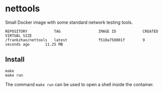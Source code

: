 nettools
===

Small Docker image with some standard network testing tools.


```
REPOSITORY            TAG                 IMAGE ID            CREATED             VIRTUAL SIZE
/frankzhao/nettools   latest              f510a750801f        9 seconds ago       11.25 MB
```

Install
---

```
make
make run
```

The command `make run` can be used to open a shell inside the container.
